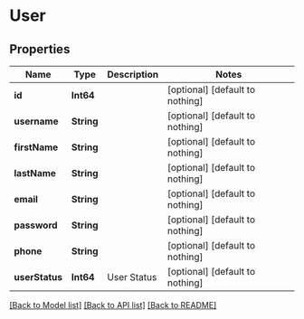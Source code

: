 # User


## Properties
Name | Type | Description | Notes
------------ | ------------- | ------------- | -------------
**id** | **Int64** |  | [optional] [default to nothing]
**username** | **String** |  | [optional] [default to nothing]
**firstName** | **String** |  | [optional] [default to nothing]
**lastName** | **String** |  | [optional] [default to nothing]
**email** | **String** |  | [optional] [default to nothing]
**password** | **String** |  | [optional] [default to nothing]
**phone** | **String** |  | [optional] [default to nothing]
**userStatus** | **Int64** | User Status | [optional] [default to nothing]


[[Back to Model list]](../README.md#models) [[Back to API list]](../README.md#api-endpoints) [[Back to README]](../README.md)


